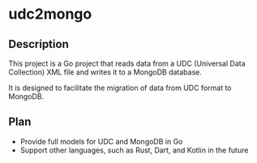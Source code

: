 # udc2mongo

## Description

This project is a Go project that reads data from a UDC (Universal Data Collection) XML file and writes it to a MongoDB database.

It is designed to facilitate the migration of data from UDC format to MongoDB.

## Plan

- Provide full models for UDC and MongoDB in Go
- Support other languages, such as Rust, Dart, and Kotlin in the future
